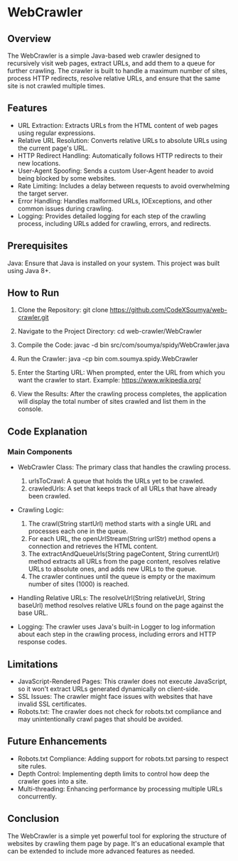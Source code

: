 # WebCrawler

## Overview
The WebCrawler is a simple Java-based web crawler designed to recursively visit web pages, extract URLs, and add them to a queue for further crawling. The crawler is built to handle a maximum number of sites, process HTTP redirects, resolve relative URLs, and ensure that the same site is not crawled multiple times.

## Features
* URL Extraction: Extracts URLs from the HTML content of web pages using regular expressions.
* Relative URL Resolution: Converts relative URLs to absolute URLs using the current page's URL.
* HTTP Redirect Handling: Automatically follows HTTP redirects to their new locations.
* User-Agent Spoofing: Sends a custom User-Agent header to avoid being blocked by some websites.
* Rate Limiting: Includes a delay between requests to avoid overwhelming the target server.
* Error Handling: Handles malformed URLs, IOExceptions, and other common issues during crawling.
* Logging: Provides detailed logging for each step of the crawling process, including URLs added for crawling, errors, and redirects.

## Prerequisites
Java: Ensure that Java is installed on your system. This project was built using Java 8+.

## How to Run
1. Clone the Repository:
git clone https://github.com/CodeXSoumya/web-crawler.git

2. Navigate to the Project Directory:
cd web-crawler/WebCrawler

3. Compile the Code:
javac -d bin src/com/soumya/spidy/WebCrawler.java

4. Run the Crawler:
java -cp bin com.soumya.spidy.WebCrawler

5. Enter the Starting URL:
When prompted, enter the URL from which you want the crawler to start.
Example: https://www.wikipedia.org/

6. View the Results:
After the crawling process completes, the application will display the total number of sites crawled and list them in the console.

## Code Explanation
### Main Components
* WebCrawler Class: The primary class that handles the crawling process.
    1. urlsToCrawl: A queue that holds the URLs yet to be crawled.
    2. crawledUrls: A set that keeps track of all URLs that have already been crawled.

* Crawling Logic:
    1. The crawl(String startUrl) method starts with a single URL and processes each one in the queue.
    2. For each URL, the openUrlStream(String urlStr) method opens a connection and retrieves the HTML content.
    3. The extractAndQueueUrls(String pageContent, String currentUrl) method extracts all URLs from the page content, resolves relative URLs to absolute ones, and adds new URLs to the queue.
    4. The crawler continues until the queue is empty or the maximum number of sites (1000) is reached.

* Handling Relative URLs:
    The resolveUrl(String relativeUrl, String baseUrl) method resolves relative URLs found on the page against the base URL.

* Logging:
    The crawler uses Java's built-in Logger to log information about each step in the crawling process, including errors and HTTP response codes.

## Limitations
* JavaScript-Rendered Pages: This crawler does not execute JavaScript, so it won't extract URLs generated dynamically on client-side.
* SSL Issues: The crawler might face issues with websites that have invalid SSL certificates.
* Robots.txt: The crawler does not check for robots.txt compliance and may unintentionally crawl pages that should be avoided.

## Future Enhancements
* Robots.txt Compliance: Adding support for robots.txt parsing to respect site rules.
* Depth Control: Implementing depth limits to control how deep the crawler goes into a site.
* Multi-threading: Enhancing performance by processing multiple URLs concurrently.

## Conclusion
The WebCrawler is a simple yet powerful tool for exploring the structure of websites by crawling them page by page. It's an educational example that can be extended to include more advanced features as needed.
